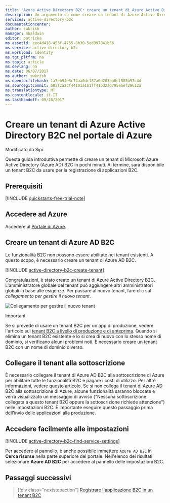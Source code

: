 ```yaml
---
title: 'Azure Active Directory B2C: creare un tenant di Azure Active Directory B2C | Microsoft Docs'
description: Un argomento su come creare un tenant di Azure Active Directory B2C
services: active-directory-b2c
documentationcenter: 
author: swkrish
manager: mbaldwin
editor: patricka
ms.assetid: eec4d418-453f-4755-8b30-5ed997841b56
ms.service: active-directory-b2c
ms.workload: identity
ms.tgt_pltfrm: na
ms.topic: article
ms.devlang: na
ms.date: 06/07/2017
ms.author: swkrish
ms.openlocfilehash: 1a7eb94e3c74aa0dc187a6d203ba0cf885b97c4d
ms.sourcegitcommit: b0af2a2cf44101a1b1ff41bd2ad795eaef29612a
ms.translationtype: MT
ms.contentlocale: it-IT
ms.lasthandoff: 09/28/2017
---
```

# <a name="create-an-azure-active-directory-b2c-tenant-in-the-azure-portal"></a>Creare un tenant di Azure Active Directory B2C nel portale di Azure

Modificato da Sipi.

Questa guida introduttiva permette di creare un tenant di Microsoft Azure Active Directory (Azure AD) B2C in pochi minuti. Al termine, sarà disponibile un tenant B2C da usare per la registrazione di applicazioni B2C.

## <a name="prerequisites"></a>Prerequisiti

[!INCLUDE [quickstarts-free-trial-note](../../includes/quickstarts-free-trial-note.md)]

##  <a name="log-in-to-azure"></a>Accedere ad Azure

Accedere al [Portale di Azure](https://portal.azure.com/).

## <a name="create-an-azure-ad-b2c-tenant"></a>Creare un tenant di Azure AD B2C

Le funzionalità B2C non possono essere abilitate nei tenant esistenti. A questo scopo, è necessario creare un tenant di Azure AD B2C.

[!INCLUDE [active-directory-b2c-create-tenant](../../includes/active-directory-b2c-create-tenant.md)]

Congratulazioni, è stato creato un tenant di Azure Active Directory B2C. L'amministratore globale del tenant può aggiungere altri amministratori globali in base alle esigenze. Per passare al nuovo tenant, fare clic sul *collegamento per gestire il nuovo tenant*.

![Collegamento per gestire il nuovo tenant](./media/active-directory-b2c-get-started/manage-new-b2c-tenant-link.png)

> [!IMPORTANT]
> Se si prevede di usare un tenant B2C per un'app di produzione, vedere l'articolo sui [tenant B2C a livello di produzione e di anteprima](active-directory-b2c-reference-tenant-type.md). Quando si elimina un tenant B2C esistente e lo si crea di nuovo con lo stesso nome di dominio, si verificano alcuni problemi noti. È necessario creare un tenant B2C con un nome di dominio diverso.
>
>

## <a name="link-your-tenant-to-your-subscription"></a>Collegare il tenant alla sottoscrizione

È necessario collegare il tenant di Azure AD B2C alla sottoscrizione di Azure per abilitare tutte le funzionalità B2C e pagare i costi di utilizzo. Per altre informazioni, vedere [questo articolo](active-directory-b2c-how-to-enable-billing.md). Se si non collega il tenant di Azure AD B2C alla sottoscrizione di Azure, alcune funzionalità saranno bloccate e verrà visualizzato un messaggio di avviso ("Nessuna sottoscrizione collegata a questo tenant B2C oppure la sottoscrizione richiede attenzione") nelle impostazioni B2C. È importante eseguire questo passaggio prima dell'invio delle applicazioni alla produzione.

## <a name="easy-access-to-settings"></a>Accedere facilmente alle impostazioni

[!INCLUDE [active-directory-b2c-find-service-settings](../../includes/active-directory-b2c-find-service-settings.md)]

Per accedere al pannello, è anche possibile immettere `Azure AD B2C` in **Cerca risorse** nella parte superiore del portale. Nell'elenco dei risultati selezionare **Azure AD B2C** per accedere al pannello delle impostazioni B2C.

## <a name="next-steps"></a>Passaggi successivi

> [!div class="nextstepaction"]
> [Registrare l'applicazione B2C in un tenant B2C](active-directory-b2c-app-registration.md)

